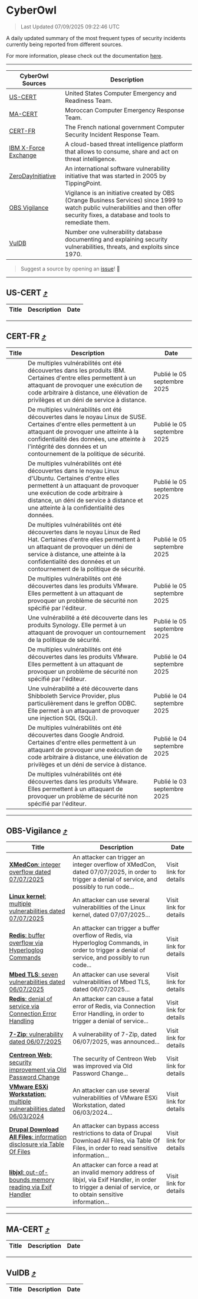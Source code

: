 
 <div id='top'></div>

# CyberOwl

 > Last Updated 07/09/2025 09:22:46 UTC
 
 A daily updated summary of the most frequent types of security incidents currently being reported from different sources.
 
 For more information, please check out the documentation [here](./docs/README.md).
 
 ---
 |CyberOwl Sources|Description|
 |---|---|
 |[US-CERT](#us-cert-arrow_heading_up)|United States Computer Emergency and Readiness Team.|
 |[MA-CERT](#ma-cert-arrow_heading_up)|Moroccan Computer Emergency Response Team.|
 |[CERT-FR](#cert-fr-arrow_heading_up)|The French national government Computer Security Incident Response Team.|
 |[IBM X-Force Exchange](#ibmcloud-arrow_heading_up)|A cloud-based threat intelligence platform that allows to consume, share and act on threat intelligence.|
 |[ZeroDayInitiative](#zerodayinitiative-arrow_heading_up)|An international software vulnerability initiative that was started in 2005 by TippingPoint.|
 |[OBS Vigilance](#obs-vigilance-arrow_heading_up)|Vigilance is an initiative created by OBS (Orange Business Services) since 1999 to watch public vulnerabilities and then offer security fixes, a database and tools to remediate them.|
 |[VulDB](#vuldb-arrow_heading_up)|Number one vulnerability database documenting and explaining security vulnerabilities, threats, and exploits since 1970.|
 
 > Suggest a source by opening an [issue](https://github.com/karimhabush/cyberowl/issues)! :raised_hands:
 ---

## US-CERT [:arrow_heading_up:](#cyberowl)

 |Title|Description|Date|
 |---|---|---|
 
 ---

## CERT-FR [:arrow_heading_up:](#cyberowl)

 |Title|Description|Date|
 |---|---|---|
 |[](https://www.cert.ssi.gouv.fr/avis/CERTFR-2025-AVI-0760/)|De multiples vulnérabilités ont été découvertes dans les produits IBM. Certaines d'entre elles permettent à un attaquant de provoquer une exécution de code arbitraire à distance, une élévation de privilèges et un déni de service à distance.|Publié le 05 septembre 2025|
 |[](https://www.cert.ssi.gouv.fr/avis/CERTFR-2025-AVI-0759/)|De multiples vulnérabilités ont été découvertes dans le noyau Linux de SUSE. Certaines d'entre elles permettent à un attaquant de provoquer une atteinte à la confidentialité des données, une atteinte à l'intégrité des données et un contournement de la politique de sécurité.|Publié le 05 septembre 2025|
 |[](https://www.cert.ssi.gouv.fr/avis/CERTFR-2025-AVI-0758/)|De multiples vulnérabilités ont été découvertes dans le noyau Linux d'Ubuntu. Certaines d'entre elles permettent à un attaquant de provoquer une exécution de code arbitraire à distance, un déni de service à distance et une atteinte à la confidentialité des données.|Publié le 05 septembre 2025|
 |[](https://www.cert.ssi.gouv.fr/avis/CERTFR-2025-AVI-0757/)|De multiples vulnérabilités ont été découvertes dans le noyau Linux de Red Hat. Certaines d'entre elles permettent à un attaquant de provoquer un déni de service à distance, une atteinte à la confidentialité des données et un contournement de la politique de sécurité.|Publié le 05 septembre 2025|
 |[](https://www.cert.ssi.gouv.fr/avis/CERTFR-2025-AVI-0756/)|De multiples vulnérabilités ont été découvertes dans les produits VMware. Elles permettent à un attaquant de provoquer un problème de sécurité non spécifié par l'éditeur.|Publié le 05 septembre 2025|
 |[](https://www.cert.ssi.gouv.fr/avis/CERTFR-2025-AVI-0755/)|Une vulnérabilité a été découverte dans les produits Synology. Elle permet à un attaquant de provoquer un contournement de la politique de sécurité.|Publié le 05 septembre 2025|
 |[](https://www.cert.ssi.gouv.fr/avis/CERTFR-2025-AVI-0754/)|De multiples vulnérabilités ont été découvertes dans les produits VMware. Elles permettent à un attaquant de provoquer un problème de sécurité non spécifié par l'éditeur.|Publié le 04 septembre 2025|
 |[](https://www.cert.ssi.gouv.fr/avis/CERTFR-2025-AVI-0753/)|Une vulnérabilité a été découverte dans Shibboleth Service Provider, plus particulièrement dans le greffon ODBC. Elle permet à un attaquant de provoquer une injection SQL (SQLi).|Publié le 04 septembre 2025|
 |[](https://www.cert.ssi.gouv.fr/avis/CERTFR-2025-AVI-0752/)|De multiples vulnérabilités ont été découvertes dans Google Android. Certaines d'entre elles permettent à un attaquant de provoquer une exécution de code arbitraire à distance, une élévation de privilèges et un déni de service à distance.|Publié le 04 septembre 2025|
 |[](https://www.cert.ssi.gouv.fr/avis/CERTFR-2025-AVI-0751/)|De multiples vulnérabilités ont été découvertes dans les produits VMware. Elles permettent à un attaquant de provoquer un problème de sécurité non spécifié par l'éditeur.|Publié le 03 septembre 2025|
 
 ---

## OBS-Vigilance [:arrow_heading_up:](#cyberowl)

 |Title|Description|Date|
 |---|---|---|
 |[<a href="https://vigilance.fr/vulnerability/XMedCon-integer-overflow-dated-07-07-2025-47611" class="noirorange"><b>XMedCon</b>: integer overflow dated 07/07/2025</a>](https://vigilance.fr/vulnerability/XMedCon-integer-overflow-dated-07-07-2025-47611)|An attacker can trigger an integer overflow of XMedCon, dated 07/07/2025, in order to trigger a denial of service, and possibly to run code...|Visit link for details|
 |[<a href="https://vigilance.fr/vulnerability/Linux-kernel-multiple-vulnerabilities-dated-07-07-2025-47610" class="noirorange"><b>Linux kernel</b>: multiple vulnerabilities dated 07/07/2025</a>](https://vigilance.fr/vulnerability/Linux-kernel-multiple-vulnerabilities-dated-07-07-2025-47610)|An attacker can use several vulnerabilities of the Linux kernel, dated 07/07/2025...|Visit link for details|
 |[<a href="https://vigilance.fr/vulnerability/Redis-buffer-overflow-via-Hyperloglog-Commands-47608" class="noirorange"><b>Redis</b>: buffer overflow via Hyperloglog Commands</a>](https://vigilance.fr/vulnerability/Redis-buffer-overflow-via-Hyperloglog-Commands-47608)|An attacker can trigger a buffer overflow of Redis, via Hyperloglog Commands, in order to trigger a denial of service, and possibly to run code...|Visit link for details|
 |[<a href="https://vigilance.fr/vulnerability/Mbed-TLS-seven-vulnerabilities-dated-06-07-2025-47605" class="noirorange"><b>Mbed TLS</b>: seven vulnerabilities dated 06/07/2025</a>](https://vigilance.fr/vulnerability/Mbed-TLS-seven-vulnerabilities-dated-06-07-2025-47605)|An attacker can use several vulnerabilities of Mbed TLS, dated 06/07/2025...|Visit link for details|
 |[<a href="https://vigilance.fr/vulnerability/Redis-denial-of-service-via-Connection-Error-Handling-47607" class="noirorange"><b>Redis</b>: denial of service via Connection Error Handling</a>](https://vigilance.fr/vulnerability/Redis-denial-of-service-via-Connection-Error-Handling-47607)|An attacker can cause a fatal error of Redis, via Connection Error Handling, in order to trigger a denial of service...|Visit link for details|
 |[<a href="https://vigilance.fr/vulnerability/7-Zip-vulnerability-dated-06-07-2025-47609" class="noirorange"><b>7-Zip</b>: vulnerability dated 06/07/2025</a>](https://vigilance.fr/vulnerability/7-Zip-vulnerability-dated-06-07-2025-47609)|A vulnerability of 7-Zip, dated 06/07/2025, was announced...|Visit link for details|
 |[<a href="https://vigilance.fr/vulnerability/Centreon-Web-security-improvement-via-Old-Password-Change-48049" class="noirorange"><b>Centreon Web</b>: security improvement via Old Password Change</a>](https://vigilance.fr/vulnerability/Centreon-Web-security-improvement-via-Old-Password-Change-48049)|The security of Centreon Web was improved via Old Password Change...|Visit link for details|
 |[<a href="https://vigilance.fr/vulnerability/VMware-ESXi-Workstation-multiple-vulnerabilities-dated-06-03-2024-43710" class="noirorange"><b>VMware ESXi  Workstation</b>: multiple vulnerabilities dated 06/03/2024</a>](https://vigilance.fr/vulnerability/VMware-ESXi-Workstation-multiple-vulnerabilities-dated-06-03-2024-43710)|An attacker can use several vulnerabilities of VMware ESXi  Workstation, dated 06/03/2024...|Visit link for details|
 |[<a href="https://vigilance.fr/vulnerability/Drupal-Download-All-Files-information-disclosure-via-Table-Of-Files-45810" class="noirorange"><b>Drupal Download All Files</b>: information disclosure via Table Of Files</a>](https://vigilance.fr/vulnerability/Drupal-Download-All-Files-information-disclosure-via-Table-Of-Files-45810)|An attacker can bypass access restrictions to data of Drupal Download All Files, via Table Of Files, in order to read sensitive information...|Visit link for details|
 |[<a href="https://vigilance.fr/vulnerability/libjxl-out-of-bounds-memory-reading-via-Exif-Handler-47603" class="noirorange"><b>libjxl</b>: out-of-bounds memory reading via Exif Handler</a>](https://vigilance.fr/vulnerability/libjxl-out-of-bounds-memory-reading-via-Exif-Handler-47603)|An attacker can force a read at an invalid memory address of libjxl, via Exif Handler, in order to trigger a denial of service, or to obtain sensitive information...|Visit link for details|
 
 ---

## MA-CERT [:arrow_heading_up:](#cyberowl)

 |Title|Description|Date|
 |---|---|---|
 
 ---

## VulDB [:arrow_heading_up:](#cyberowl)

 |Title|Description|Date|
 |---|---|---|
 